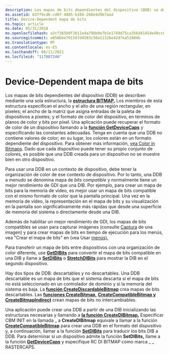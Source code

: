 ```yaml
---
description: Los mapas de bits dependientes del dispositivo (DDB) se describen mediante una sola estructura, la estructura BITMAP.
ms.assetid: 63ff9cd6-cd07-4085-b166-268e4d9b7aad
title: Device-Dependent mapa de bits
ms.topic: article
ms.date: 05/31/2018
ms.openlocfilehash: a3cf365b0f3b11e4a79bb0e7b1e1749d75ca356d41454e40cc6c31f383a74701
ms.sourcegitcommit: e858bbe701567d4583c50a11326e42d7ea51804b
ms.translationtype: MT
ms.contentlocale: es-ES
ms.lasthandoff: 08/11/2021
ms.locfileid: "117887246"
---
```

# <a name="device-dependent-bitmaps"></a>Device-Dependent mapa de bits

Los mapas de bits dependientes del dispositivo (DDB) se describen mediante una sola estructura, la [**estructura BITMAP.**](/windows/win32/api/wingdi/ns-wingdi-bitmap) Los miembros de esta estructura especifican el ancho y el alto de una región rectangular, en píxeles; el ancho de la matriz que asigna entradas de la paleta de dispositivos a píxeles; y el formato de color del dispositivo, en términos de planos de color y bits por píxel. Una aplicación puede recuperar el formato de color de un dispositivo llamando a la [**función GetDeviceCaps**](/windows/desktop/api/Wingdi/nf-wingdi-getdevicecaps) y especificando las constantes adecuadas. Tenga en cuenta que una DDB no contiene valores de color; en su lugar, los colores están en un formato dependiente del dispositivo. Para obtener más información, [vea Color in Bitmaps](color-in-bitmaps.md). Dado que cada dispositivo puede tener su propio conjunto de colores, es posible que una DDB creada para un dispositivo no se muestre bien en otro dispositivo.

Para usar una DDB en un contexto de dispositivo, debe tener la organización de color de ese contexto de dispositivo. Por lo tanto, una DDB a menudo se denomina mapa de *bits compatible* y normalmente tiene un mejor rendimiento de GDI que una DIB. Por ejemplo, para crear un mapa de bits para la memoria de vídeo, es mejor usar un mapa de bits compatible con el mismo formato de color que la pantalla principal. Una vez en la memoria de vídeo, la representación en el mapa de bits y su visualización en la pantalla son significativamente más rápidas que desde una superficie de memoria del sistema o directamente desde una DIB.

Además de habilitar un mejor rendimiento de GDI, los mapas de bits compatibles se usan para capturar imágenes (consulte [Captura](capturing-an-image.md) de una imagen) y para crear mapas de bits en tiempo de ejecución para los menús, vea "Crear el mapa de bits" en (vea Usar [menús).](../menurc/using-menus.md)

Para transferir un mapa de bits entre dispositivos con una organización de color diferente, use [**GetDIBits**](/windows/desktop/api/Wingdi/nf-wingdi-getdibits) para convertir el mapa de bits compatible en una DIB y llame a [**SetDIBits**](/windows/desktop/api/Wingdi/nf-wingdi-setdibits) o [**StretchDIBits**](/windows/desktop/api/Wingdi/nf-wingdi-stretchdibits) para mostrar la DIB en el segundo dispositivo.

Hay dos tipos de DDB: descartables y no descartables. Una DDB descartable es un mapa de bits que el sistema descarta si el mapa de bits no está seleccionado en un controlador de dominio y si la memoria del sistema es baja. La [**función CreateDiscardableBitmap**](/windows/desktop/api/Wingdi/nf-wingdi-creatediscardablebitmap) crea mapas de bits descartables. Las [**funciones CreateBitmap,**](/windows/desktop/api/Wingdi/nf-wingdi-createbitmap) [**CreateCompatibleBitmap y**](/windows/desktop/api/Wingdi/nf-wingdi-createcompatiblebitmap) [**CreateBitmapIndirect**](/windows/desktop/api/Wingdi/nf-wingdi-createbitmapindirect) crean mapas de bits no intercambiables.

Una aplicación puede crear una DDB a partir de una DIB inicializando las estructuras necesarias y llamando a [**la función CreateDIBitmap.**](/windows/desktop/api/Wingdi/nf-wingdi-createdibitmap) Especificar CBM INIT en la llamada \_ a **CreateDIBitmap** equivale a llamar a la función [**CreateCompatibleBitmap**](/windows/desktop/api/Wingdi/nf-wingdi-createcompatiblebitmap) para crear una DDB en el formato del dispositivo y, a continuación, llamar a la función [**SetDIBits**](/windows/desktop/api/Wingdi/nf-wingdi-setdibits) para traducir los bits DIB a DDB. Para determinar si un dispositivo admite la función **SetDIBits,** llame a la función [**GetDeviceCaps**](/windows/desktop/api/Wingdi/nf-wingdi-getdevicecaps) y especifique RC DI BITMAP como marca \_ \_ RASTERCAPS.

 

 
